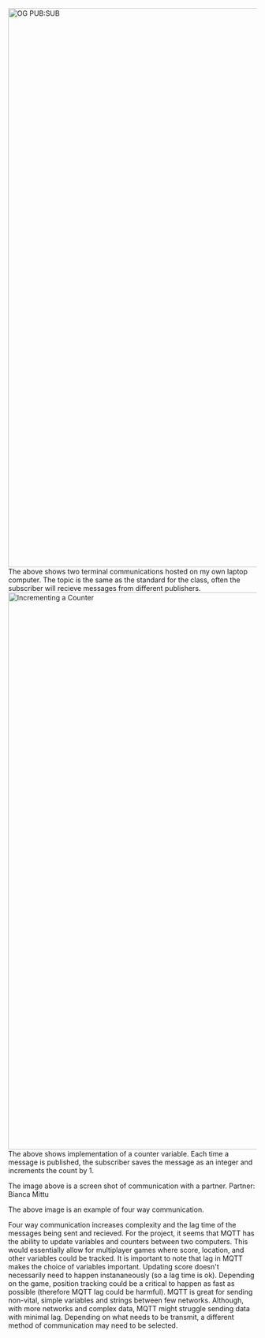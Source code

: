 
<img width="1134" alt="OG PUB:SUB" src="https://github.com/IanCWells/180DA-WarmUp/assets/97809757/354ceed2-e18a-4976-a52e-22f9f6c22f0f">
The above shows two terminal communications hosted on my own laptop computer.  
The topic is the same as the standard for the class, often the subscriber will recieve messages from different publishers.  

<img width="1130" alt="Incrementing a Counter" src="https://github.com/IanCWells/180DA-WarmUp/assets/97809757/91ad772a-5744-461d-a62a-f3569c6ae318">
The above shows implementation of a counter variable.  Each time a message is published, the subscriber saves the message as an integer and increments the count by 1. 

The image above is a screen shot of communication with a partner.  Partner: Bianca Mittu

The above image is an example of four way communication. 

Four way communication increases complexity and the lag time of the messages being sent and recieved. 
For the project, it seems that MQTT has the ability to update variables and counters between two computers.  This would essentially allow for multiplayer games where score, location, and other variables could be tracked.  It is important to note that lag in MQTT makes the choice of variables important.  Updating score doesn't necessarily need to happen instananeously (so a lag time is ok).  Depending on the game, position tracking could be a critical to happen as fast as possible (therefore MQTT lag could be harmful).  MQTT is great for sending non-vital, simple variables and strings between few networks.  Although, with more networks and complex data, MQTT might struggle sending data with minimal lag.  Depending on what needs to be transmit, a different method of communication may need to be selected.   
